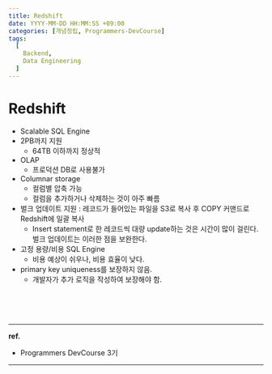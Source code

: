 ```yaml
---
title: Redshift
date: YYYY-MM-DD HH:MM:SS +09:00
categories: [개념정립, Programmers-DevCourse]
tags:
  [
    Backend,
    Data Engineering
  ]
---
```


# Redshift

- Scalable SQL Engine
- 2PB까지 지원
  + 64TB 이하까지 정상적
- OLAP
  + 프로덕션 DB로 사용불가
- Columnar storage
  + 컬럼별 압축 가능
  + 컬럼을 추가하거나 삭제하는 것이 아주 빠름
- 벌크 업데이트 지원 : 레코드가 들어있는 파일을 S3로 복사 후 COPY 커맨드로 Redshift에 일괄 복사
  + Insert statement로 한 레코드씩 대량 update하는 것은 시간이 많이 걸린다. 벌크 업데이트는 이러한 점을 보완한다.
- 고정 용량/비용 SQL Engine
  + 비용 예상이 쉬우나, 비용 효율이 낮다.
- primary key uniqueness를 보장하지 않음.
  + 개발자가 추가 로직을 작성하여 보장해야 함.


<br/>
<br/>
<br/>

<hr/>

**ref.**<br/>
- Programmers DevCourse 3기

<hr/>